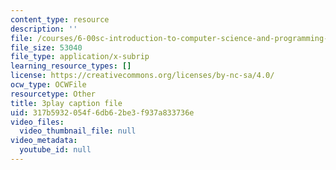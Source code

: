 ```yaml
---
content_type: resource
description: ''
file: /courses/6-00sc-introduction-to-computer-science-and-programming-spring-2011/317b5932054f6db62be3f937a833736e_Iu4xTLKcbPo.srt
file_size: 53040
file_type: application/x-subrip
learning_resource_types: []
license: https://creativecommons.org/licenses/by-nc-sa/4.0/
ocw_type: OCWFile
resourcetype: Other
title: 3play caption file
uid: 317b5932-054f-6db6-2be3-f937a833736e
video_files:
  video_thumbnail_file: null
video_metadata:
  youtube_id: null
---
```

